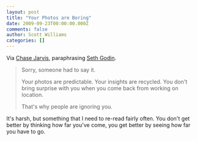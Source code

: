 ```yaml
---
layout: post
title: "Your Photos are Boring"
date: 2009-09-23T00:00:00.000Z
comments: false
author: Scott Williams
categories: []
---
```

Via <a href="http://blog.chasejarvis.com/blog/2009/06/your-photos-are-boring.html">Chase Jarvis</a>, paraphrasing <a href="http://sethgodin.typepad.com/seths_blog/2009/06/youre-boring.html">Seth Godin</a>.

> Sorry, someone had to say it.<p></p>Your photos are predictable. Your insights are recycled. You don't bring surprise with you when you come back from working on location.<p></p>That's why people are ignoring you.

It's harsh, but something that I need to re-read fairly often. You don't get better by thinking how far you've come, you get better by seeing how far you have to go.
